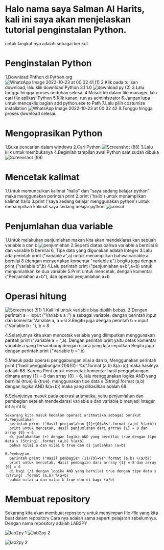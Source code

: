 # Halo nama saya Salman Al Harits, kali ini saya akan menjelaskan tutorial penginstalan Python.
untuk langkahnya adalah sebagai berikut

# Penginstalan Python
1.Download Phthon di Python.org
	![WhatsApp Image 2022-10-23 at 00 32 41 (1)](https://user-images.githubusercontent.com/115677440/197772206-2880705b-9b36-4c6b-a1bd-25fcacabe3a6.jpeg)
2.Klik pada tulisan download, lalu klik download Python 3.1.1.0
	![download py (2)](https://user-images.githubusercontent.com/115677440/197772751-cab0b89e-e7c8-4470-b599-e3e63e22710e.png)
3.Lalu tunggu hingga proses unduhan selesai
4.Masuk ke dalam file manager, lalu cari file aplikasi Python
5.Klik kanan, run as administrator
6.Jangan lupa untuk menceklis bagian add python.exe to Path
7.Lalu pilih costumize installation
	![WhatsApp Image 2022-10-23 at 00 32 42](https://user-images.githubusercontent.com/115677440/197773547-12bf983a-1b36-4430-8316-682e7951afcc.jpeg)
8.Tunggu hingga proses download selesai.

# Mengoprasikan Python
1.Buka pencarian dalam windows
2.Cari Python
	![Screenshot (88)](https://user-images.githubusercontent.com/115677440/197774290-e0055b67-eda8-47f6-b8d7-e257924f792a.png)
3.Lalu klik untuk membukanya
4.Beginilah tampilan awal Python saat sudah dibuka
  ![Screenshot (89)](https://user-images.githubusercontent.com/115677440/197774864-89ecdd07-fae1-4423-aade-3eed20bd31d8.png)

# Mencetak kalimat
1.Untuk memunculkan kalimat "hallo" dan "saya sedang belajar python" maka menggunakan perintah print
2.print ('hallo') untuk menampilkan kalimat hallo
3.print ('saya sedang belajar menggunakan python') untuk menampilkan kalimat saya sedang belajar python
  ![consol](https://user-images.githubusercontent.com/115677440/197775695-bcd31b45-33fb-4bdf-9bbb-67f8b9be0319.png)

# Penjumlahan dua variable
1.Untuk melakukan penjumlahan makan kita akan mendeklarasikan sebuah variable a dan b
  ![penjumlahan](https://user-images.githubusercontent.com/115677440/197775898-5e8f85a4-33f6-4f1c-89cd-aabaa3607673.png)
2.Seperti diatas bahwa variable a bernilai 8 dan variable b bernilai 6, Tipe data yang digunakan adalah Integer
3.Lalu ada perintah print ("variable a",a) untuk menampilkan bahwa variable a bernilai 8 (dengan menyertakan komentar "variable a")
  begitu juga dengan print ("variable b",b)
4.Lalu perintah print ("penjumlahan a+b",a+b) untuk menjumlahkan ke dua variable
5.Print untuk mencetak, dengan komentar ("Penjumlahan a+b"), dan operasi penjumlahan a+b

# Operasi hitung
  ![Screenshot (91)](https://user-images.githubusercontent.com/115677440/197778884-f039a2a0-1b3f-4e69-a5a2-dc79c8aeeb44.png)
1.Kali ini untuk variable bisa dipilih bebas.
2.Dengan perintah a = input ("Variable a :")
        a sebagai variable, dengan perintah input dan komentar Variable a, a = 6
3.Begitu juga dengan perintah b = input ("Variable b : "), b = 8

4.Selanjutnya kita akan mencetak variable yang diimputkan menggunakan peritah print ("variable a = ",a).
        Dengan perintah print yaitu cetak komentar variable a yang tersambung dengan nilai a yang kita imputkan
   Begitu juga dengan perintah print ("Variable b =",b)
   
5.Masuk pada operasi penggabungan nilai a dan b, Menggunakan perintah print ("hasil penggabungan {1}&{0}=%s".format (a,b) &(a+b))
  maka hasilnya adalah 68. Karena
  Print untuk mencetak komentar hasil penggabungan
  dimana array {1} = 8 dan array {0} = 6, lalu menggunakan logika AND yang bernilai {true} & {true},
  menggunakan tipe data s (String).format (a,b) dengan logika AND &(a+b))
  maka yang dihasilkan adalah 68
  
6.Selanjutnya masuk pada operasi aritmatika, yaitu penjumlahan dan pembagian
    setelah mendeklarasi variable a dan variable b menjadi integer
    int a;
    int b;
    
    Sekarang kita masuk kedalam operasi aritmatika,sebagai berikut
    A.Penjumlahan
      perintah print ("Hasil penjumlahan {1}+{0}=%s".format (a,b) %(a+b))
      print untuk mencetak, Hasil penjumlahan dari arrray {1} = 8 dan array {0} = 6
      di jumlahankan (+) dengan logika AND yang bernilai true dengan tipe data s (String) .format (a,b) %(a+b)
      bahwa nilai a dan nilai b true dan di jumlahkan (a+b)
      
    B.Pembagian
      perintah print ("Hasil pembagian {1}/{0}=%s".format (a,b) %(a/b))
      print untuk mencetak, Hasil pembagian dari arrray {1} = 8 dan array {0} = 6
      di bagi (/) dengan logika AND yang bernilai true dengan tipe data s (String) .format (a,b) %(a+b)
      bahwa nilai a dan nilai b true dan di bagi (a/b)
      
# Membuat repository
Sekarang kita akan membuat repository untuk menyimpan file-file yang kita buat dalam repository
Cara nya adalah sama seperti pelajaran sebelumnya. Dengan nama repository adalah LAB2PY

![lab2py 1](https://user-images.githubusercontent.com/115677440/197786109-5ae8e9d8-b1da-42e5-ac3f-725ca51b610f.png)
![lab2py 2](https://user-images.githubusercontent.com/115677440/197786249-705096ed-a112-4ce2-8950-1a18b7f1571c.png)

![lab2py 2](https://user-images.githubusercontent.com/115677440/197786181-7ae9a478-2625-4481-838c-e1da0f48cda6.png)
